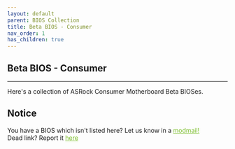 ```yaml
---
layout: default
parent: BIOS Collection
title: Beta BIOS - Consumer
nav_order: 1
has_children: true
---
```

## Beta BIOS - Consumer

***

Here's a collection of ASRock Consumer Motherboard Beta BIOSes.

## Notice
You have a BIOS which isn't listed here? Let us know in a <a style="color:#79bd28" href="https://www.reddit.com/message/compose?to=%2Fr%2FASRock" target="_blank">modmail!</a>  
Dead link? Report it <a style="color:#79bd28" href="https://forms.gle/ApqAN72vS6sxzFnm7" target="_blank">here</a>  